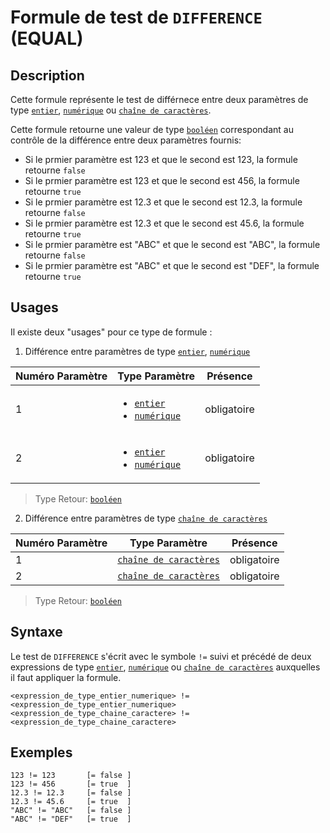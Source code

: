 # Formule de test de `DIFFERENCE` (EQUAL)

## Description

Cette formule représente le test de différnece entre deux paramètres de type  [`entier`][valeur-de-retour], [`numérique`][valeur-de-retour] ou [`chaîne de caractères`][valeur-de-retour].

Cette formule retourne une valeur de type [`booléen`][valeur-de-retour] correspondant au contrôle de la différence entre deux paramètres fournis:

- Si le prmier paramètre est 123 et que le second est 123, la formule retourne `false`
- Si le prmier paramètre est 123 et que le second est 456, la formule retourne `true`
- Si le prmier paramètre est 12.3 et que le second est 12.3, la formule retourne `false`
- Si le prmier paramètre est 12.3 et que le second est 45.6, la formule retourne `true`
- Si le prmier paramètre est "ABC" et que le second est "ABC", la formule retourne `false`
- Si le prmier paramètre est "ABC" et que le second est "DEF", la formule retourne `true`

## Usages

Il existe deux "usages" pour ce type de formule :

1. Différence entre paramètres de type [`entier`][valeur-de-retour], [`numérique`][valeur-de-retour]

|Numéro Paramètre|Type Paramètre|Présence|
|--------------|--------------|--------------|
|1|<ul><li>[`entier`][valeur-de-retour]</li><li>[`numérique`][valeur-de-retour]</li></ul>|obligatoire|
|2|<ul><li>[`entier`][valeur-de-retour]</li><li>[`numérique`][valeur-de-retour]</li></ul>|obligatoire|

> Type Retour: [`booléen`][valeur-de-retour]

2. Différence entre paramètres de type [`chaîne de caractères`][valeur-de-retour]

|Numéro Paramètre|Type Paramètre|Présence|
|--------------|--------------|--------------|
|1|[`chaîne de caractères`][valeur-de-retour]|obligatoire|
|2|[`chaîne de caractères`][valeur-de-retour]|obligatoire|

> Type Retour: [`booléen`][valeur-de-retour]

## Syntaxe

Le test de `DIFFERENCE` s'écrit avec le symbole `!=` suivi et précédé de deux expressions de type [`entier`][valeur-de-retour], [`numérique`][valeur-de-retour] ou [`chaîne de caractères`][valeur-de-retour] auxquelles il faut appliquer la formule.

    <expression_de_type_entier_numerique> != <expression_de_type_entier_numerique>
    <expression_de_type_chaine_caractere> != <expression_de_type_chaine_caractere>

## Exemples

    123 != 123       [= false ]
    123 != 456       [= true  ]
    12.3 != 12.3     [= false ]
    12.3 != 45.6     [= true  ]
    "ABC" != "ABC"   [= false ]
    "ABC" != "DEF"   [= true  ]

[valeur-de-retour]: ../lexique.md#valeur-de-retour